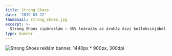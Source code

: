 ```yaml
---
title: Strong Shoes
date: '2019-03-12'
thumbnail: strong_shoes.jpg
excerpt: >-
  Strong Shoes cipőreklám – 35% leárazás az áruház őszi kollekciójából. A reklám csupán kitaláció.
type: banner
---
```


![Strong Shoes reklám banner, 1440px * 900px, 300dpi](https://dl.dropboxusercontent.com/s/4dfg8d7adul5kfc/Strong_Shoes_UI_advertisement_final_2019.jpg)
